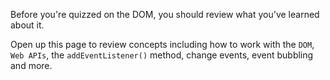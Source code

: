 Before you're quizzed on the DOM, you should review what you've learned about it.

Open up this page to review concepts including how to work with the `DOM`, `Web APIs`, the `addEventListener()` method, change events, event bubbling and more.